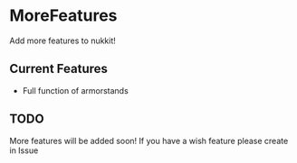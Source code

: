 # MoreFeatures
Add more features to nukkit!

## Current Features
- Full function of armorstands

## TODO
More features will be added soon!
If you have a wish feature please create in Issue
